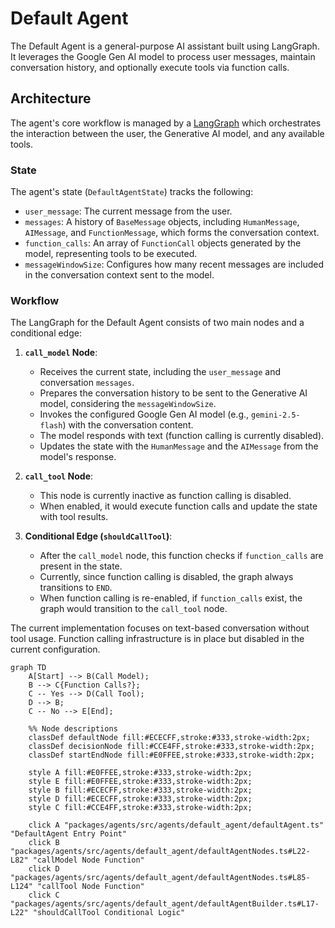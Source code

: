 # Default Agent

The Default Agent is a general-purpose AI assistant built using LangGraph. It leverages the Google Gen AI model to process user messages, maintain conversation history, and optionally execute tools via function calls.

## Architecture

The agent's core workflow is managed by a [LangGraph](https://langchain-ai.github.io/langgraphjs/) which orchestrates the interaction between the user, the Generative AI model, and any available tools.

### State

The agent's state (`DefaultAgentState`) tracks the following:

- `user_message`: The current message from the user.
- `messages`: A history of `BaseMessage` objects, including `HumanMessage`, `AIMessage`, and `FunctionMessage`, which forms the conversation context.
- `function_calls`: An array of `FunctionCall` objects generated by the model, representing tools to be executed.
- `messageWindowSize`: Configures how many recent messages are included in the conversation context sent to the model.

### Workflow

The LangGraph for the Default Agent consists of two main nodes and a conditional edge:

1. **`call_model` Node**:
   - Receives the current state, including the `user_message` and conversation `messages`.
   - Prepares the conversation history to be sent to the Generative AI model, considering the `messageWindowSize`.
   - Invokes the configured Google Gen AI model (e.g., `gemini-2.5-flash`) with the conversation content.
   - The model responds with text (function calling is currently disabled).
   - Updates the state with the `HumanMessage` and the `AIMessage` from the model's response.

2. **`call_tool` Node**:
   - This node is currently inactive as function calling is disabled.
   - When enabled, it would execute function calls and update the state with tool results.

3. **Conditional Edge (`shouldCallTool`)**:
   - After the `call_model` node, this function checks if `function_calls` are present in the state.
   - Currently, since function calling is disabled, the graph always transitions to `END`.
   - When function calling is re-enabled, if `function_calls` exist, the graph would transition to the `call_tool` node.

The current implementation focuses on text-based conversation without tool usage. Function calling infrastructure is in place but disabled in the current configuration.

```mermaid
graph TD
    A[Start] --> B(Call Model);
    B --> C{Function Calls?};
    C -- Yes --> D(Call Tool);
    D --> B;
    C -- No --> E[End];

    %% Node descriptions
    classDef defaultNode fill:#ECECFF,stroke:#333,stroke-width:2px;
    classDef decisionNode fill:#CCE4FF,stroke:#333,stroke-width:2px;
    classDef startEndNode fill:#E0FFEE,stroke:#333,stroke-width:2px;

    style A fill:#E0FFEE,stroke:#333,stroke-width:2px;
    style E fill:#E0FFEE,stroke:#333,stroke-width:2px;
    style B fill:#ECECFF,stroke:#333,stroke-width:2px;
    style D fill:#ECECFF,stroke:#333,stroke-width:2px;
    style C fill:#CCE4FF,stroke:#333,stroke-width:2px;

    click A "packages/agents/src/agents/default_agent/defaultAgent.ts" "DefaultAgent Entry Point"
    click B "packages/agents/src/agents/default_agent/defaultAgentNodes.ts#L22-L82" "callModel Node Function"
    click D "packages/agents/src/agents/default_agent/defaultAgentNodes.ts#L85-L124" "callTool Node Function"
    click C "packages/agents/src/agents/default_agent/defaultAgentBuilder.ts#L17-L22" "shouldCallTool Conditional Logic"
```
